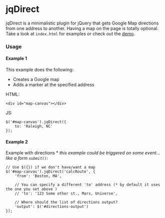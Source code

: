 jqDirect
===========

jqDirect is a minimalistic plugin for jQuery that gets Google Map directions from one address to another. Having a map on the page is totally optional. Take a look at `index.html` for examples or check out the [demo](http://istocode.com/shared/jqDirect/).

### Usage
#### Example 1
This example does the following:
- Creates a Google map
- Adds a marker at the specified address

HTML:

	<div id="map-canvas"></div>

JS:

	$('#map-canvas').jqDirect({
		to: 'Raleigh, NC'
	});


#### Example 2
Example with directions * _this example could be triggered on some event... like a form `submit()`_:

	// Use $({}) if we don't have/want a map
	$('#map-canvas').jqDirect('calcRoute', {
		'from': 'Boston, MA', 

		// You can specify a different 'to' address (* by default it uses the one you set above )
		// 'to': '123 Some other st., Mars, Universe',

		// Where should the list of directions output?
		'output': $('#directions-output')
	});
